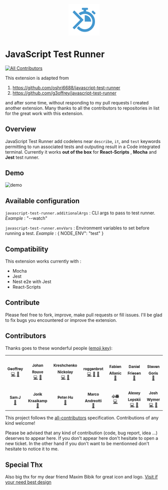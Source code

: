 <p align="center"><img src="./ressources/icon.png" width="20%"></p>

# JavaScript Test Runner

[![All Contributors](https://img.shields.io/badge/all_contributors-14-orange.svg?style=flat-square)](#contributors)

This extension is adapted from 

1. https://github.com/oshri6688/javascript-test-runner
2. https://github.com/g3offrey/javascript-test-runner

and after some time, without responding to my pull requests I created  another extension. Many thanks to all the contributors to repositories in list for the great work with this extension.

## Overview

JavaScript Test Runner add codelens near `describe`, `it`, and `test` keywords permitting to run associated tests and outputing result in a Code integrated terminal.
Currently it works **out of the box** for **React-Scripts** , **Mocha** and **Jest** test runner.

## Demo

![demo](./ressources//demo.gif)

## Available configuration

`javascript-test-runner.additionalArgs` : CLI args to pass to test runner.
_Example_ : "--watch"

`javascript-test-runner.envVars` : Environment variables to set before running a test.
_Example_ : { NODE_ENV": "test" }

## Compatibility

This extension works currently with :

-   Mocha
-   Jest
-   Nest e2e with Jest
-   React-Scripts

## Contribute

Please feel free to fork, improve, make pull requests or fill issues.
I'll be glad to fix bugs you encountered or improve the extension.

## Contributors

Thanks goes to these wonderful people ([emoji key](https://github.com/kentcdodds/all-contributors#emoji-key)):

<!-- ALL-CONTRIBUTORS-LIST:START - Do not remove or modify this section -->
<!-- prettier-ignore-start -->
<!-- markdownlint-disable -->
<table>
  <tr>
    <td align="center"><a href="https://github.com/g3offrey"><img src="https://avatars1.githubusercontent.com/u/11151445?v=4" width="100px;" alt=""/><br /><sub><b>Geoffrey</b></sub></a><br /><a href="https://github.com/g3offrey/javascript-test-runner-reloaded/commits?author=g3offrey" title="Code">💻</a> <a href="#ideas-g3offrey" title="Ideas, Planning, & Feedback">🤔</a></td>
    <td align="center"><a href="https://github.com/ooga"><img src="https://avatars0.githubusercontent.com/u/3911114?v=4" width="100px;" alt=""/><br /><sub><b>Johan Rouve</b></sub></a><br /><a href="https://github.com/g3offrey/javascript-test-runner-reloaded/commits?author=ooga" title="Code">💻</a> <a href="https://github.com/g3offrey/javascript-test-runner-reloaded/issues?q=author%3Aooga" title="Bug reports">🐛</a></td>
    <td align="center"><a href="https://github.com/nkreshchenko"><img src="https://avatars0.githubusercontent.com/u/26111050?v=4" width="100px;" alt=""/><br /><sub><b>Kreshchenko Nickolay</b></sub></a><br /><a href="https://github.com/g3offrey/javascript-test-runner-reloaded/commits?author=nkreshchenko" title="Code">💻</a> <a href="#ideas-nkreshchenko" title="Ideas, Planning, & Feedback">🤔</a></td>
    <td align="center"><a href="https://github.com/roggenbrot"><img src="https://avatars1.githubusercontent.com/u/41467575?v=4" width="100px;" alt=""/><br /><sub><b>roggenbrot</b></sub></a><br /><a href="https://github.com/g3offrey/javascript-test-runner-reloaded/commits?author=roggenbrot" title="Code">💻</a> <a href="https://github.com/g3offrey/javascript-test-runner-reloaded/issues?q=author%3Aroggenbrot" title="Bug reports">🐛</a> <a href="#ideas-roggenbrot" title="Ideas, Planning, & Feedback">🤔</a></td>
    <td align="center"><a href="http://allanic.org"><img src="https://avatars2.githubusercontent.com/u/1240520?v=4" width="100px;" alt=""/><br /><sub><b>Fabien Allanic</b></sub></a><br /><a href="https://github.com/g3offrey/javascript-test-runner-reloaded/issues?q=author%3Afallanic" title="Bug reports">🐛</a></td>
    <td align="center"><a href="http://danielfriesen.name/"><img src="https://avatars2.githubusercontent.com/u/53399?v=4" width="100px;" alt=""/><br /><sub><b>Daniel Friesen</b></sub></a><br /><a href="https://github.com/g3offrey/javascript-test-runner-reloaded/issues?q=author%3Adantman" title="Bug reports">🐛</a></td>
    <td align="center"><a href="https://github.com/GoGoris"><img src="https://avatars0.githubusercontent.com/u/2930063?v=4" width="100px;" alt=""/><br /><sub><b>Steven Goris</b></sub></a><br /><a href="https://github.com/g3offrey/javascript-test-runner-reloaded/issues?q=author%3AGoGoris" title="Bug reports">🐛</a></td>
  </tr>
  <tr>
    <td align="center"><a href="http://nfour.me"><img src="https://avatars1.githubusercontent.com/u/2108452?v=4" width="100px;" alt=""/><br /><sub><b>Sam J</b></sub></a><br /><a href="https://github.com/g3offrey/javascript-test-runner-reloaded/issues?q=author%3Anfour" title="Bug reports">🐛</a></td>
    <td align="center"><a href="https://github.com/JostCrow"><img src="https://avatars0.githubusercontent.com/u/390575?v=4" width="100px;" alt=""/><br /><sub><b>Jorik Kraaikamp</b></sub></a><br /><a href="https://github.com/g3offrey/javascript-test-runner-reloaded/issues?q=author%3AJostCrow" title="Bug reports">🐛</a></td>
    <td align="center"><a href="https://github.com/PeikangHu"><img src="https://avatars3.githubusercontent.com/u/16585242?v=4" width="100px;" alt=""/><br /><sub><b>Peter Hu</b></sub></a><br /><a href="https://github.com/g3offrey/javascript-test-runner-reloaded/issues?q=author%3APeikangHu" title="Bug reports">🐛</a></td>
    <td align="center"><a href="https://github.com/marqu3z"><img src="https://avatars2.githubusercontent.com/u/1413476?v=4" width="100px;" alt=""/><br /><sub><b>Marco Andreotti</b></sub></a><br /><a href="https://github.com/g3offrey/javascript-test-runner-reloaded/issues?q=author%3Amarqu3z" title="Bug reports">🐛</a></td>
    <td align="center"><a href="https://xqin.net/"><img src="https://avatars3.githubusercontent.com/u/1265888?v=4" width="100px;" alt=""/><br /><sub><b>小秦</b></sub></a><br /><a href="https://github.com/g3offrey/javascript-test-runner-reloaded/commits?author=xqin" title="Code">💻</a></td>
    <td align="center"><a href="https://github.com/alexeynobody"><img src="https://avatars3.githubusercontent.com/u/12109503?v=4" width="100px;" alt=""/><br /><sub><b>Alexey Lepskii</b></sub></a><br /><a href="https://github.com/g3offrey/javascript-test-runner-reloaded/commits?author=alexeynobody" title="Code">💻</a> <a href="https://github.com/g3offrey/javascript-test-runner-reloaded/issues?q=author%3Aalexeynobody" title="Bug reports">🐛</a></td>
    <td align="center"><a href="https://github.com/jbwyme"><img src="https://avatars0.githubusercontent.com/u/556882?v=4" width="100px;" alt=""/><br /><sub><b>Josh Wymer</b></sub></a><br /><a href="https://github.com/g3offrey/javascript-test-runner-reloaded/commits?author=jbwyme" title="Code">💻</a> <a href="https://github.com/g3offrey/javascript-test-runner-reloaded/issues?q=author%3Ajbwyme" title="Bug reports">🐛</a></td>
  </tr>
</table>

<!-- markdownlint-enable -->
<!-- prettier-ignore-end -->
<!-- ALL-CONTRIBUTORS-LIST:END -->

This project follows the [all-contributors](https://github.com/kentcdodds/all-contributors) specification. Contributions of any kind welcome!

Please be advised that any kind of contribution (code, bug report, idea ...) deserves to appear here. If you don't appear here don't hesitate to open a new ticket.
In the other hand if you don't want to be mentionned don't hesitate to notice it to me.

## Special Thx

Also big thx for my dear friend Maxim Bibik for great icon and logo. [Visit if your need best design](https://xmmbbk.ru/)
